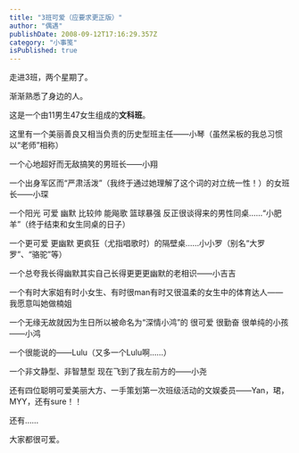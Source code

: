 ```yaml
---
title: "3班可爱（应要求更正版）"
author: "偶遇"
publishDate: 2008-09-12T17:16:29.357Z
category: "小事笺"
isPublished: true
---
```


<P>走进3班，两个星期了。</P>
<P>渐渐熟悉了身边的人。</P>
<P>这是一个由11男生47女生组成的<STRONG>文科班</STRONG>。</P>
<P>这里有一个美丽善良又相当负责的历史型班主任——小琴（虽然呆板的我总习惯以“老师”相称）</P>
<P>一个心地超好而无敌搞笑的男班长——小翔</P>
<P>一个出身军区而“严肃活泼”（我终于通过她理解了这个词的对立统一性！）的女班长——小琛</P>
<P>一个阳光 可爱 幽默 比较帅 能飚歌 篮球暴强 反正很谈得来的男性同桌……“小肥羊”（终于结束和女生同桌的日子）</P>
<P>一个更可爱 更幽默 更疯狂（尤指唱歌时）的隔壁桌……小小罗（别名“大罗罗”、“骆驼”等）</P>
<P>一个总夸我长得幽默其实自己长得更更更幽默的老相识——小吉吉</P>
<P>一个有时大家姐有时小女生、有时很man有时又很温柔的女生中的体育达人——我愿意叫她做楠姐</P>
<P>一个无缘无故就因为生日所以被命名为“深情小鸿”的 很可爱 很勤奋 很单纯的小孩——小鸿</P>
<P>一个很能说的——Lulu（又多一个Lulu啊……）</P>
<P>一个非文静型、非智慧型 现在飞到了我左前方的——小尧</P>
<P>还有四位聪明可爱美丽大方、一手策划第一次班级活动的文娱委员——Yan，珺，MYY，还有sure！！</P>
<P>还有……</P>
<P>大家都很可爱。</P>
